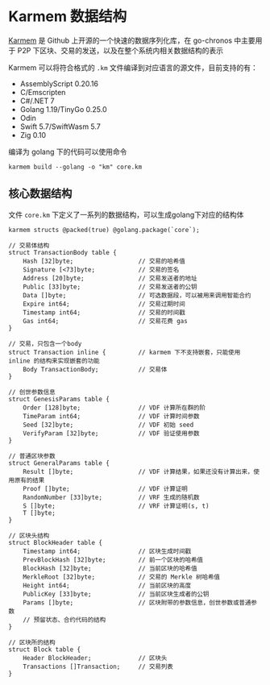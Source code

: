 # Karmem 数据结构

[Karmem](https://github.com/inkeliz/karmem) 是 Github 上开源的一个快速的数据序列化库，在 go-chronos 中主要用于 P2P 下区块、交易的发送，以及在整个系统内相关数据结构的表示

Karmem 可以将符合格式的 `.km` 文件编译到对应语言的源文件，目前支持的有：

- AssemblyScript 0.20.16
- C/Emscripten
- C#/.NET 7
- Golang 1.19/TinyGo 0.25.0
- Odin
- Swift 5.7/SwiftWasm 5.7
- Zig 0.10

编译为 golang 下的代码可以使用命令

```shell
karmem build --golang -o "km" core.km
```

## 核心数据结构

文件 `core.km` 下定义了一系列的数据结构，可以生成golang下对应的结构体

```
karmem structs @packed(true) @golang.package(`core`);

// 交易体结构
struct TransactionBody table {
    Hash [32]byte;					// 交易的哈希值
    Signature [<73]byte;			// 交易的签名
    Address [20]byte;				// 交易发送者的地址
    Public [33]byte;				// 交易发送者的公钥
    Data []byte;					// 可选数据段，可以被用来调用智能合约
    Expire int64;					// 交易过期时间
    Timestamp int64;				// 交易的时间戳
    Gas int64;						// 交易花费 gas
}

// 交易，只包含一个body
struct Transaction inline {			// karmem 下不支持嵌套，只能使用 inline 的结构来实现嵌套的功能
    Body TransactionBody;			// 交易体
}

// 创世参数信息
struct GenesisParams table {
    Order [128]byte;				// VDF 计算所在群的阶
    TimeParam int64;				// VDF 计算时间参数
    Seed [32]byte;					// VDF 初始 seed
    VerifyParam [32]byte;			// VDF 验证使用参数
}

// 普通区块参数
struct GeneralParams table {
    Result []byte;					// VDF 计算结果，如果还没有计算出来，使用原有的结果
    Proof []byte;					// VDF 计算证明
    RandomNumber [33]byte;			// VRF 生成的随机数
    S []byte;						// VRF 计算证明(s, t)
    T []byte;
}

// 区块头结构
struct BlockHeader table {
    Timestamp int64;				// 区块生成时间戳
    PrevBlockHash [32]byte;			// 前一个区块的哈希值
    BlockHash [32]byte;				// 当前区块的哈希值
    MerkleRoot [32]byte;			// 交易的 Merkle 树哈希值
    Height int64;					// 当前区块的高度
    PublicKey [33]byte;				// 当前区块生成者的公钥
    Params []byte;					// 区块附带的参数信息，创世参数或普通参数
    // 预留状态、合约代码的结构
}

// 区块所的结构
struct Block table {
    Header BlockHeader;				// 区块头
    Transactions []Transaction;		// 交易列表
}
```

